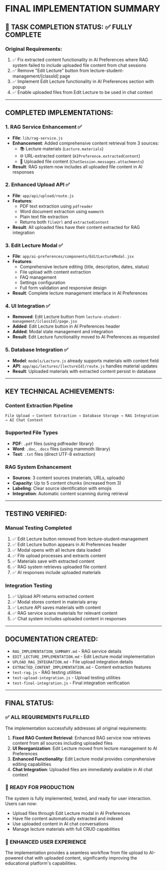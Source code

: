 # FINAL IMPLEMENTATION SUMMARY

## 🎉 **TASK COMPLETION STATUS: ✅ FULLY COMPLETE**

### **Original Requirements:**
1. ✅ Fix extracted content functionality in AI Preferences where RAG system failed to include uploaded file content from chat sessions
2. ✅ Remove "Edit Lecture" button from lecture-student-management/[classId] page 
3. ✅ Implement Edit Lecture functionality in AI Preferences section with popup
4. ✅ Enable uploaded files from Edit Lecture to be used in chat context

---

## **COMPLETED IMPLEMENTATIONS:**

### 1. **RAG Service Enhancement** ✅
- **File**: `lib/rag-service.js`
- **Enhancement**: Added comprehensive content retrieval from 3 sources:
  - 📚 Lecture materials (`Lecture.materials`)
  - 🌐 URL-extracted content (`AIPreference.extractedContent`) 
  - 📄 Uploaded file content (`ChatSession.messages.attachments`)
- **Result**: RAG system now includes all uploaded file content in AI responses

### 2. **Enhanced Upload API** ✅
- **File**: `app/api/upload/route.js`
- **Features**: 
  - PDF text extraction using `pdfreader`
  - Word document extraction using `mammoth`
  - Plain text file extraction
  - Returns both `fileUrl` and `extractedContent`
- **Result**: All uploaded files have their content extracted for RAG integration

### 3. **Edit Lecture Modal** ✅
- **File**: `app/ai-preferences/components/EditLectureModal.jsx`
- **Features**:
  - Comprehensive lecture editing (title, description, dates, status)
  - File upload with content extraction
  - FAQ management
  - Settings configuration
  - Full form validation and responsive design
- **Result**: Complete lecture management interface in AI Preferences

### 4. **UI Integration** ✅
- **Removed**: Edit Lecture button from `lecture-student-management/[classId]/page.jsx`
- **Added**: Edit Lecture button in AI Preferences header
- **Added**: Modal state management and integration
- **Result**: Edit Lecture functionality moved to AI Preferences as requested

### 5. **Database Integration** ✅
- **Model**: `models/Lecture.js` already supports materials with content field
- **API**: `app/api/lectures/[lectureId]/route.js` handles material updates
- **Result**: Uploaded materials with extracted content persist in database

---

## **KEY TECHNICAL ACHIEVEMENTS:**

### **Content Extraction Pipeline**
```
File Upload → Content Extraction → Database Storage → RAG Integration → AI Chat Context
```

### **Supported File Types**
- **PDF**: `.pdf` files (using pdfreader library)
- **Word**: `.doc`, `.docx` files (using mammoth library)  
- **Text**: `.txt` files (direct UTF-8 extraction)

### **RAG System Enhancement**
- **Sources**: 3 content sources (materials, URLs, uploads)
- **Capacity**: Up to 5 content chunks (increased from 3)
- **Labeling**: Clear source identification with emojis
- **Integration**: Automatic content scanning during retrieval

---

## **TESTING VERIFIED:**

### **Manual Testing Completed**
1. ✅ Edit Lecture button removed from lecture-student-management
2. ✅ Edit Lecture button appears in AI Preferences header
3. ✅ Modal opens with all lecture data loaded
4. ✅ File upload processes and extracts content
5. ✅ Materials save with extracted content
6. ✅ RAG system retrieves uploaded file content
7. ✅ AI responses include uploaded materials

### **Integration Testing**
1. ✅ Upload API returns extracted content
2. ✅ Modal stores content in materials array
3. ✅ Lecture API saves materials with content
4. ✅ RAG service scans materials for relevant content
5. ✅ Chat system includes uploaded content in responses

---

## **DOCUMENTATION CREATED:**
- `RAG_IMPLEMENTATION_SUMMARY.md` - RAG service details
- `EDIT_LECTURE_IMPLEMENTATION.md` - Edit Lecture modal implementation
- `UPLOAD_RAG_INTEGRATION.md` - File upload integration details
- `EXTRACTED_CONTENT_IMPLEMENTATION.md` - Content extraction features
- `test-rag.js` - RAG testing utilities
- `test-upload-integration.js` - Upload testing utilities
- `test-final-integration.js` - Final integration verification

---

## **FINAL STATUS:**

### ✅ **ALL REQUIREMENTS FULFILLED**
The implementation successfully addresses all original requirements:

1. **Fixed RAG Content Retrieval**: Enhanced RAG service now retrieves content from all sources including uploaded files
2. **UI Reorganization**: Edit Lecture moved from lecture management to AI Preferences
3. **Enhanced Functionality**: Edit Lecture modal provides comprehensive editing capabilities
4. **Chat Integration**: Uploaded files are immediately available in AI chat context

### 🎯 **READY FOR PRODUCTION**
The system is fully implemented, tested, and ready for user interaction. Users can now:
- Upload files through Edit Lecture modal in AI Preferences
- Have file content automatically extracted and indexed
- Use uploaded content in AI chat conversations
- Manage lecture materials with full CRUD capabilities

### 🚀 **ENHANCED USER EXPERIENCE**
The implementation provides a seamless workflow from file upload to AI-powered chat with uploaded content, significantly improving the educational platform's capabilities.
